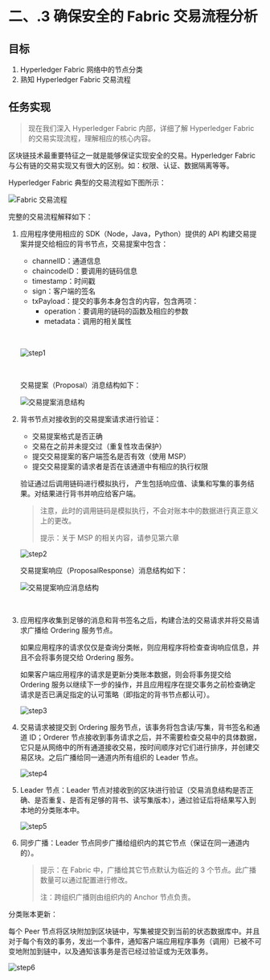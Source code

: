 # 二、.3 确保安全的 Fabric 交易流程分析

## 目标

1.  Hyperledger Fabric 网络中的节点分类
2.  熟知 Hyperledger Fabric 交易流程

## 任务实现

> 现在我们深入 Hyperledger Fabric 内部，详细了解 Hyperledger Fabric 的交易实现流程，理解相应的核心内容。

区块链技术最重要特征之一就是能够保证实现安全的交易。Hyperledger Fabric 与公有链的交易实现又有很大的区别。如：权限、认证、数据隔离等等。

Hyperledger Fabric 典型的交易流程如下图所示：

![Fabric 交易流程](img/20287440f6700d55c7931e60522cc29c.jpg)

完整的交易流程解释如下：

1.  应用程序使用相应的 SDK（Node，Java，Python）提供的 API 构建交易提案并提交给相应的背书节点，交易提案中包含：

    *   channelID：通道信息
    *   chaincodeID：要调用的链码信息
    *   timestamp：时间戳
    *   sign：客户端的签名
    *   txPayload：提交的事务本身包含的内容，包含两项：
        *   operation：要调用的链码的函数及相应的参数
        *   metadata：调用的相关属性

    ​

    ![step1](img/82d96f3684efbb14e7a19b1c55801b34.jpg)

    ​

    交易提案（Proposal）消息结构如下：

    ![交易提案消息结构](img/3b84c8dd9ee7027b5372c847ec4597f9.jpg)

2.  背书节点对接收到的交易提案请求进行验证：

    *   交易提案格式是否正确
    *   交易在之前并未提交过（重复性攻击保护）
    *   提交交易提案的客户端签名是否有效（使用 MSP）
    *   提交交易提案的请求者是否在该通道中有相应的执行权限

    验证通过后调用链码进行模拟执行， 产生包括响应值、读集和写集的事务结果。对结果进行背书并响应给客户端。

    > 注意，此时的调用链码是模拟执行，不会对账本中的数据进行真正意义上的更改。
    > 
    > 提示：关于 MSP 的相关内容，请参见第六章

    ![step2](img/9bb9890c32b4b3f40b4665925e43cb7a.jpg)

    交易提案响应（ProposalResponse）消息结构如下：

    ![交易提案响应消息结构](img/876a0173880b2dfd68972201707d296e.jpg)

    ​

1.  应用程序收集到足够的消息和背书签名之后，构建合法的交易请求并将交易请求广播给 Ordering 服务节点。

    如果应用程序的请求仅仅是查询分类帐，则应用程序将检查查询响应信息，并且不会将事务提交给 Ordering 服务。

    如果客户端应用程序的请求是更新分类账本数据，则会将事务提交给 Ordering 服务以继续下一步的操作，并且应用程序在提交事务之前检查确定请求是否已满足指定的认可策略（即指定的背书节点都认可）。

    ![step3](img/6e751994b59b4cda8701898cbb93ae96.jpg)

2.  交易请求被提交到 Ordering 服务节点，该事务将包含读/写集，背书签名和通道 ID；Orderer 节点接收到事务请求之后，并不需要检查交易中的具体数据，它只是从网络中的所有通道接收交易，按时间顺序对它们进行排序，并创建交易区块。之后广播给同一通道内所有组织的 Leader 节点。

    ![step4](img/cdb20abf1b392d9198c42d52f6c8eecd.jpg)

3.  Leader 节点：Leader 节点对接收到的区块进行验证（交易消息结构是否正确、是否重复、是否有足够的背书、读写集版本），通过验证后将结果写入到本地的分类账本中。

    ![step5](img/55521e96e05b49c09cfca072bc8247ef.jpg)

4.  同步广播：Leader 节点同步广播给组织内的其它节点（保证在同一通道内的）。

    > 提示：在 Fabric 中，广播给其它节点默认为临近的 3 个节点。此广播数量可以通过配置进行修改。
    > 
    > 注：跨组织广播则由组织内的 Anchor 节点负责。

分类账本更新：

每个 Peer 节点将区块附加到区块链中，写集被提交到当前的状态数据库中。并且对于每个有效的事务，发出一个事件，通知客户端应用程序事务（调用）已被不可变地附加到链中，以及通知该事务是否已经过验证或为无效事务。

![step6](img/0e4fc770b34fc027c926cadb293e2a79.jpg)